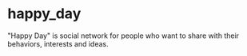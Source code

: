# happy_day
"Happy Day" is social network for people who want to share with their behaviors, interests and ideas.
